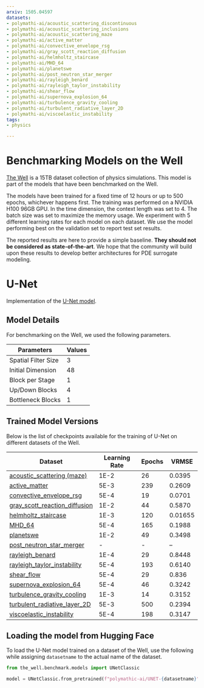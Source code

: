```yaml
---
arxiv: 1505.04597
datasets:
- polymathi-ai/acoustic_scattering_discontinuous
- polymathi-ai/acoustic_scattering_inclusions
- polymathi-ai/acoustic_scattering_maze
- polymathi-ai/active_matter
- polymathi-ai/convective_envelope_rsg
- polymathi-ai/gray_scott_reaction_diffusion
- polymathi-ai/helmholtz_staircase
- polymathi-ai/MHD_64
- polymathi-ai/planetswe
- polymathi-ai/post_neutron_star_merger
- polymathi-ai/rayleigh_benard
- polymathi-ai/rayleigh_taylor_instability
- polymathi-ai/shear_flow
- polymathi-ai/supernova_explosion_64
- polymathi-ai/turbulence_gravity_cooling
- polymathi-ai/turbulent_radiative_layer_2D
- polymathi-ai/viscoelastic_instability
tags:
- physics

---
```


# Benchmarking Models on the Well

[The Well](https://github.com/PolymathicAI/the_well) is a 15TB dataset collection of physics simulations. This model is part of the models that have been benchmarked on the Well.

The models have been trained for a fixed time of 12 hours or up to 500 epochs, whichever happens first. The training was performed on a NVIDIA H100 96GB GPU.
In the time dimension, the context length was set to 4. The batch size was set to maximize the memory usage. We experiment with 5 different learning rates for each model on each dataset.
We use the model performing best on the validation set to report test set results.

The reported results are here to provide a simple baseline. **They should not be considered as state-of-the-art**. We hope that the community will build upon these results to develop better architectures for PDE surrogate modeling.

# U-Net

Implementation of the [U-Net model](https://arxiv.org/abs/1505.04597).

## Model Details

For benchmarking on the Well, we used the following parameters.

| Parameters          | Values |
|---------------------|--------|
| Spatial Filter Size | 3      |
| Initial Dimension   | 48     |
| Block per Stage     | 1      |
| Up/Down Blocks      | 4      |
| Bottleneck Blocks   | 1      |

## Trained Model Versions

Below is the list of checkpoints available for the training of U-Net on different datasets of the Well.

| Dataset | Learning Rate | Epochs | VRMSE |
|---------|---------------|--------|-------|
| [acoustic_scattering (maze)](https://huggingface.co/polymathic-ai/UNET-acoustic_scattering) | 1E-2 | 26 | 0.0395 |
| [active_matter](https://huggingface.co/polymathic-ai/UNET-active_matter) | 5E-3 | 239 | 0.2609 |
| [convective_envelope_rsg](https://huggingface.co/polymathic-ai/UNET-convective_envelope_rsg) | 5E-4 | 19 | 0.0701 |
| [gray_scott_reaction_diffusion](https://huggingface.co/polymathic-ai/UNET-gray_scott_reaction_diffusion) | 1E-2 | 44 | 0.5870 |
| [helmholtz_staircase](https://huggingface.co/polymathic-ai/UNET-helmholtz_staircase) | 1E-3 | 120 | 0.01655 |
| [MHD_64](https://huggingface.co/polymathic-ai/UNET-MHD_64) | 5E-4 | 165 | 0.1988 |
| [planetswe](https://huggingface.co/polymathic-ai/UNET-planetswe) | 1E-2 | 49 | 0.3498 |
| [post_neutron_star_merger](https://huggingface.co/polymathic-ai/UNET-post_neutron_star_merger) | - | - | – |
| [rayleigh_benard](https://huggingface.co/polymathic-ai/UNET-rayleigh_benard) | 1E-4 | 29 | 0.8448 |
| [rayleigh_taylor_instability](https://huggingface.co/polymathic-ai/UNET-rayleigh_taylor_instability) | 5E-4 | 193 | 0.6140 |
| [shear_flow](https://huggingface.co/polymathic-ai/UNET-shear_flow) | 5E-4 | 29 | 0.836 |
| [supernova_explosion_64](https://huggingface.co/polymathic-ai/UNET-supernova_explosion_64) | 5E-4 | 46 | 0.3242 |
| [turbulence_gravity_cooling](https://huggingface.co/polymathic-ai/UNET-turbulence_gravity_cooling) | 1E-3 | 14 | 0.3152 |
| [turbulent_radiative_layer_2D](https://huggingface.co/polymathic-ai/UNET-turbulent_radiative_layer_2D) | 5E-3 | 500 | 0.2394 |
| [viscoelastic_instability](https://huggingface.co/polymathic-ai/UNET-viscoelastic_instability) | 5E-4 | 198 | 0.3147 |

## Loading the model from Hugging Face

To load the U-Net model trained on a dataset of the Well, use the following while assigning `datasetname` to the actual name of the dataset.

```python
from the_well.benchmark.models import UNetClassic

model = UNetClassic.from_pretrained(f"polymathic-ai/UNET-{datasetname}")
```

